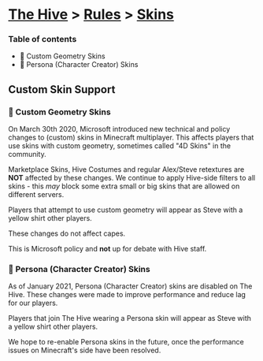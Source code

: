 # [The Hive](https://hive.growtopics.xyz/hive/) > [Rules](https://hive.growtopics.xyz/hive/rules/) > [Skins](https://hive.growtopics.xyz/hive/rules/skins/)

### Table of contents
- 👕 Custom Geometry Skins
- 🎽 Persona (Character Creator) Skins

## Custom Skin Support

### 👕 Custom Geometry Skins

On March 30th 2020, Microsoft introduced new technical and policy changes to (custom) skins in Minecraft multiplayer. This affects players that use skins with custom geometry, sometimes called "4D Skins" in the community.

Marketplace Skins, Hive Costumes and regular Alex/Steve retextures are **NOT** affected by these changes. We continue to apply Hive-side filters to all skins - this _may_ block some extra small or big skins that are allowed on different servers.

Players that attempt to use custom geometry will appear as Steve with a yellow shirt other players.

These changes do not affect capes.

This is Microsoft policy and **not** up for debate with Hive staff.

### 🎽 Persona (Character Creator) Skins

As of January 2021, Persona (Character Creator) skins are disabled on The Hive. These changes were made to improve performance and reduce lag for our players.

Players that join The Hive wearing a Persona skin will appear as Steve with a yellow shirt other players.

We hope to re-enable Persona skins in the future, once the performance issues on Minecraft's side have been resolved.
